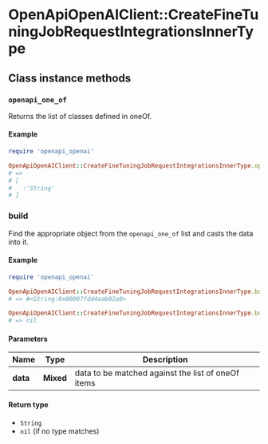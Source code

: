 # OpenApiOpenAIClient::CreateFineTuningJobRequestIntegrationsInnerType

## Class instance methods

### `openapi_one_of`

Returns the list of classes defined in oneOf.

#### Example

```ruby
require 'openapi_openai'

OpenApiOpenAIClient::CreateFineTuningJobRequestIntegrationsInnerType.openapi_one_of
# =>
# [
#   :'String'
# ]
```

### build

Find the appropriate object from the `openapi_one_of` list and casts the data into it.

#### Example

```ruby
require 'openapi_openai'

OpenApiOpenAIClient::CreateFineTuningJobRequestIntegrationsInnerType.build(data)
# => #<String:0x00007fdd4aab02a0>

OpenApiOpenAIClient::CreateFineTuningJobRequestIntegrationsInnerType.build(data_that_doesnt_match)
# => nil
```

#### Parameters

| Name | Type | Description |
| ---- | ---- | ----------- |
| **data** | **Mixed** | data to be matched against the list of oneOf items |

#### Return type

- `String`
- `nil` (if no type matches)

